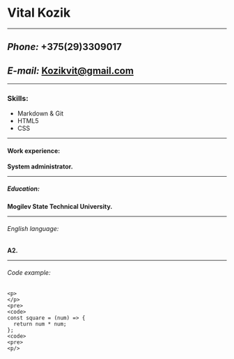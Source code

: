 
  # Vital Kozik #
  ___
  ##  _Phone:_ +375(29)3309017 
  ##  _E-mail:_ Kozikvit@gmail.com
  ___
### Skills:
+ Markdown & Git
+ HTML5
+ CSS
___
#### Work experience:

**System administrator.**
___
##### Education:
 **Mogilev State Technical University.** 
___
 ###### English language:
 **A2.**
___
 ###### Code example:
``` 
<p>
</p>
<pre>
<code>
const square = (num) => {
  return num * num;
};
<code>
<pre>
<p/>

```

